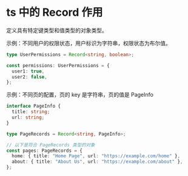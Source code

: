 # ts 中的 Record 作用

定义具有特定键类型和值类型的对象类型。

示例：不同用户的权限状态，用户标识为字符串，权限状态为布尔值。

```ts
type UserPermissions = Record<string, boolean>;

const permissions: UserPermissions = {
  user1: true,
  user2: false,
};
```

示例：不同页的配置，页的 key 是字符串，页的值是 PageInfo

```ts
interface PageInfo {
  title: string;
  url: string;
}

type PageRecords = Record<string, PageInfo>;

// 以下是符合 PageRecords 类型的对象
const pages: PageRecords = {
  home: { title: "Home Page", url: "https://example.com/home" },
  about: { title: "About Us", url: "https://example.com/about" },
};
```
